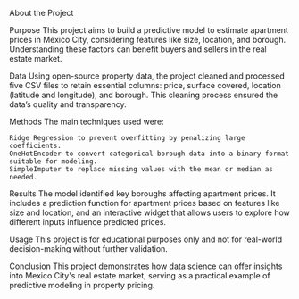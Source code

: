 
About the Project

Purpose
This project aims to build a predictive model to estimate apartment prices in Mexico City, considering features like size, location, and borough. Understanding these factors can benefit buyers and sellers in the real estate market.

Data
Using open-source property data, the project cleaned and processed five CSV files to retain essential columns: price, surface covered, location (latitude and longitude), and borough. This cleaning process ensured the data’s quality and transparency.

Methods
The main techniques used were:

    Ridge Regression to prevent overfitting by penalizing large coefficients.
    OneHotEncoder to convert categorical borough data into a binary format suitable for modeling.
    SimpleImputer to replace missing values with the mean or median as needed.

Results
The model identified key boroughs affecting apartment prices. It includes a prediction function for apartment prices based on features like size and location, and an interactive widget that allows users to explore how different inputs influence predicted prices.

Usage
This project is for educational purposes only and not for real-world decision-making without further validation.

Conclusion
This project demonstrates how data science can offer insights into Mexico City's real estate market, serving as a practical example of predictive modeling in property pricing.